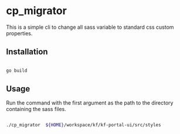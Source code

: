 # cp_migrator

This is a simple cli to change all sass variable to standard css custom properties.

## Installation

```bash

go build

```

## Usage

Run the command with the first argument as the path to the directory containing the sass files.

```bash

./cp_migrator  ${HOME}/workspace/kf/kf-portal-ui/src/styles

```
